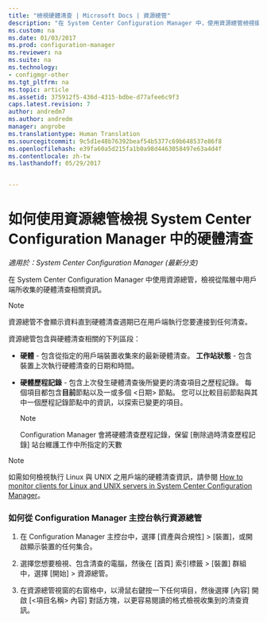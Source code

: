 ```yaml
---
title: "檢視硬體清查 | Microsoft Docs | 資源總管"
description: "在 System Center Configuration Manager 中，使用資源總管檢視硬體清查。"
ms.custom: na
ms.date: 01/03/2017
ms.prod: configuration-manager
ms.reviewer: na
ms.suite: na
ms.technology:
- configmgr-other
ms.tgt_pltfrm: na
ms.topic: article
ms.assetid: 375912f5-436d-4315-bdbe-d77afee6c9f3
caps.latest.revision: 7
author: andredm7
ms.author: andredm
manager: angrobe
ms.translationtype: Human Translation
ms.sourcegitcommit: 9c5d1e48b76392beaf54b5377c69b648537e86f8
ms.openlocfilehash: e39fa60a5d215fa1b0a98d4463058497e63a4d4f
ms.contentlocale: zh-tw
ms.lasthandoff: 05/29/2017


---
```

# <a name="how-to-use-resource-explorer-to-view-hardware-inventory-in-system-center-configuration-manager"></a>如何使用資源總管檢視 System Center Configuration Manager 中的硬體清查

*適用於：System Center Configuration Manager (最新分支)*

在 System Center Configuration Manager 中使用資源總管，檢視從階層中用戶端所收集的硬體清查相關資訊。  

> [!NOTE]  
>  資源總管不會顯示資料直到硬體清查週期已在用戶端執行您要連接到任何清查。  

 資源總管包含與硬體清查相關的下列區段：  

-   **硬體** - 包含從指定的用戶端裝置收集來的最新硬體清查。  **工作站狀態** - 包含裝置上次執行硬體清查的日期和時間。  

-   **硬體歷程記錄** - 包含上次發生硬體清查後所變更的清查項目之歷程記錄。 每個項目都包含**目前**節點以及一或多個 <日期\> 節點。 您可以比較目前節點與其中一個歷程記錄節點中的資訊，以探索已變更的項目。  

    > [!NOTE]  
    >  Configuration Manager 會將硬體清查歷程記錄，保留 [刪除過時清查歷程記錄] 站台維護工作中所指定的天數  

> [!NOTE]  
>  如需如何檢視執行 Linux 與 UNIX 之用戶端的硬體清查資訊，請參閱 [How to monitor clients for Linux and UNIX servers in System Center Configuration Manager](../../../../core/clients/manage/monitor-clients-for-linux-and-unix-servers.md)。  

### <a name="how-to-run-resource-explorer-from-the-configuration-manager-console"></a>如何從 Configuration Manager 主控台執行資源總管  

1.  在 Configuration Manager 主控台中，選擇 [資產與合規性] > [裝置]，或開啟顯示裝置的任何集合。  

3.  選擇您想要檢視、包含清查的電腦，然後在 [首頁] 索引標籤 > [裝置] 群組中，選擇 [開始] >  資源總管。   

4.  在資源總管視窗的右窗格中，以滑鼠右鍵按一下任何項目，然後選擇 [內容] 開啟 [<項目名稱\> 內容] 對話方塊，以更容易閱讀的格式檢視收集到的清查資訊。  


